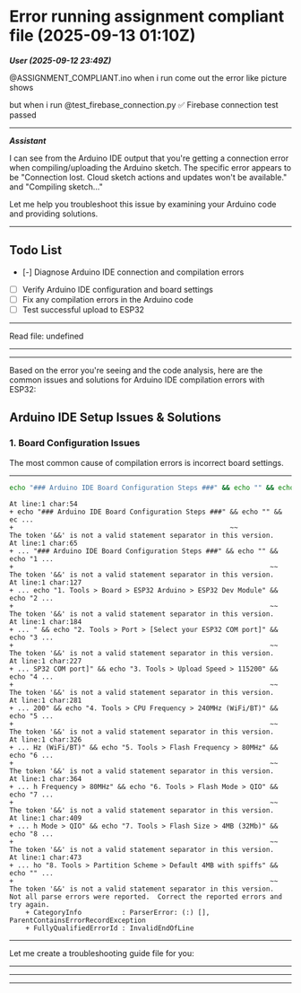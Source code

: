 <!-- Generated by SpecStory -->

# Error running assignment compliant file (2025-09-13 01:10Z)

_**User (2025-09-12 23:49Z)**_

@ASSIGNMENT_COMPLIANT.ino when i run come out the error like picture shows 

but when i run @test_firebase_connection.py ✅ Firebase connection test passed

---

_**Assistant**_

I can see from the Arduino IDE output that you're getting a connection error when compiling/uploading the Arduino sketch. The specific error appears to be "Connection lost. Cloud sketch actions and updates won't be available." and "Compiling sketch..."

Let me help you troubleshoot this issue by examining your Arduino code and providing solutions.

---

## Todo List

- [-] Diagnose Arduino IDE connection and compilation errors
- [ ] Verify Arduino IDE configuration and board settings
- [ ] Fix any compilation errors in the Arduino code
- [ ] Test successful upload to ESP32

---

Read file: undefined

---



---

Based on the error you're seeing and the code analysis, here are the common issues and solutions for Arduino IDE compilation errors with ESP32:

## **Arduino IDE Setup Issues & Solutions**

### **1. Board Configuration Issues**
The most common cause of compilation errors is incorrect board settings.

---

```bash
echo "### Arduino IDE Board Configuration Steps ###" && echo "" && echo "1. Tools > Board > ESP32 Arduino > ESP32 Dev Module" && echo "2. Tools > Port > [Select your ESP32 COM port]" && echo "3. Tools > Upload Speed > 115200" && echo "4. Tools > CPU Frequency > 240MHz (WiFi/BT)" && echo "5. Tools > Flash Frequency > 80MHz" && echo "6. Tools > Flash Mode > QIO" && echo "7. Tools > Flash Size > 4MB (32Mb)" && echo "8. Tools > Partition Scheme > Default 4MB with spiffs" && echo "" && echo "### Required Libraries ###" && echo "1. ESP32 by Espressif Systems (via Board Manager)" && echo "2. ArduinoJson by Benoit Blanchon (via Library Manager)" && echo "3. PubSubClient by Nick O'Leary (via Library Manager)"
```

```
At line:1 char:54
+ echo "### Arduino IDE Board Configuration Steps ###" && echo "" && ec ...
+                                                      ~~
The token '&&' is not a valid statement separator in this version.
At line:1 char:65
+ ... "### Arduino IDE Board Configuration Steps ###" && echo "" && echo "1 ...
+                                                                ~~
The token '&&' is not a valid statement separator in this version.
At line:1 char:127
+ ... echo "1. Tools > Board > ESP32 Arduino > ESP32 Dev Module" && echo "2 ...
+                                                                ~~
The token '&&' is not a valid statement separator in this version.
At line:1 char:184
+ ... " && echo "2. Tools > Port > [Select your ESP32 COM port]" && echo "3 ...
+                                                                ~~
The token '&&' is not a valid statement separator in this version.
At line:1 char:227
+ ... SP32 COM port]" && echo "3. Tools > Upload Speed > 115200" && echo "4 ...
+                                                                ~~
The token '&&' is not a valid statement separator in this version.
At line:1 char:281
+ ... 200" && echo "4. Tools > CPU Frequency > 240MHz (WiFi/BT)" && echo "5 ...
+                                                                ~~
The token '&&' is not a valid statement separator in this version.
At line:1 char:326
+ ... Hz (WiFi/BT)" && echo "5. Tools > Flash Frequency > 80MHz" && echo "6 ...
+                                                                ~~
The token '&&' is not a valid statement separator in this version.
At line:1 char:364
+ ... h Frequency > 80MHz" && echo "6. Tools > Flash Mode > QIO" && echo "7 ...
+                                                                ~~
The token '&&' is not a valid statement separator in this version.
At line:1 char:409
+ ... h Mode > QIO" && echo "7. Tools > Flash Size > 4MB (32Mb)" && echo "8 ...
+                                                                ~~
The token '&&' is not a valid statement separator in this version.
At line:1 char:473
+ ... ho "8. Tools > Partition Scheme > Default 4MB with spiffs" && echo "" ...
+                                                                ~~
The token '&&' is not a valid statement separator in this version.
Not all parse errors were reported.  Correct the reported errors and try again.
    + CategoryInfo          : ParserError: (:) [], ParentContainsErrorRecordException
    + FullyQualifiedErrorId : InvalidEndOfLine
```

---

Let me create a troubleshooting guide file for you:

---



---



---

